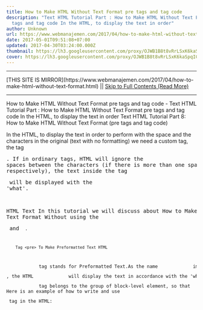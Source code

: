 ```yaml
---
title: How to Make HTML Without Text Format pre tags and tag code
description: "Text HTML Tutorial Part : How to Make HTML Without Text Format pre
  tags and tag code In the HTML, to display the text in order"
author: Unknown
url: https://www.webmanajemen.com/2017/04/how-to-make-html-without-text-format.html
date: 2017-05-01T09:51:08+07:00
updated: 2017-04-30T03:24:00.000Z
thumbnail: https://lh3.googleusercontent.com/proxy/OJWB1B8t8vRrLSxK6kaSpqIC5_Qs2dO1XoRwPDzu3_Bd221wjlh0rpTomRwyZlUtrmkMw2DLJ-KKN78v5L4XQLFbshEZtu5ZqlrbHwJReRgklNkx4swVr0ffz200BtqCdIMeW9PIrLoU_PNgyISDAcz45W-Fv0rtpgL6K4AjP_Pqx4MKDg
cover: https://lh3.googleusercontent.com/proxy/OJWB1B8t8vRrLSxK6kaSpqIC5_Qs2dO1XoRwPDzu3_Bd221wjlh0rpTomRwyZlUtrmkMw2DLJ-KKN78v5L4XQLFbshEZtu5ZqlrbHwJReRgklNkx4swVr0ffz200BtqCdIMeW9PIrLoU_PNgyISDAcz45W-Fv0rtpgL6K4AjP_Pqx4MKDg
---
```


<hr/> [THIS SITE IS MIRROR](https://www.webmanajemen.com/2017/04/how-to-make-html-without-text-format.html) || <a href="https://www.webmanajemen.com/2017/04/how-to-make-html-without-text-format.html" rel="follow" class="button" id="read-more">Skip to Full Contents (Read More)</a> <hr/> How to Make HTML Without Text Format pre tags and tag code - Text HTML Tutorial Part : How to Make HTML Without Text Format pre tags and tag code In the HTML, to display the text in order Text HTML Tutorial Part 8: How to Make HTML Without Text Format (pre tags     and tag code) 

In the HTML, to display the text in order to             perform with the space and the characters in the original (text with no formatting) we need a custom tag, the tag<pre>. If in ordinary tags,            HTML will ignore the spaces between the characters             (if there is more than one space, respectively), the text inside the tag <pre> will be displayed with the            'what'.        


HTML            Text In this tutorial we will discuss about                             How to Make HTML Text Format Without using the <pre> and                 <code>                         .         

        Tag <pre> To Make Preformatted Text HTML     
<Pre>            tag stands for Preformatted Text.As the name             implies, this tag is used for text 'yet formatted. If the             text is inputted into the <pre>, the HTML             will display the text in accordance with the 'what'. Text             will be displayed according to how the text is created, including             the existing spaces.         
<Pre>            tag belongs to the group of block-level element, so that             will be displayed in a new line, separate from the existing text             before this tag.         
Here is an example of how to write and use            <pre> tag in the HTML:         

  <! DOCTYPE html>
 <Html>
 <Head>
 <Title> Learn HTML in Duniailkom </ title>
 </ Head>
 <Body>
 <H3> I'm learning HTML in Duniailkom.com </ h3>
 <Pre>
 Spaces in part 
 This will be displayed
  with what
  </ Pre>
 </ Body>
 </ Html> 




As seen, the space will still be shown as written. Also the type of
font used is usually the font type "monospace" which has
the same character length for each letter.

<Pre>            tag is also often used to create a sample program. The entire
sample code in this duniailkom appear within            <pre>. But we have to convert the characters
"<" and ">" into the character HTML Entity. 


        <Code> for Writing Code     
As the name implies, the <code> is intended             to insert code into the HTML.Generally, the web browser will             display the text inside the tag <code>equals the font tag <pre>, ie witha monospacedfont, but with the difference that the            <code> will remove all spaces are more than             one.         

<Code>            includes a group of inline-level element, and follows the contours             of the existing text.         

Here is an example of how to write and use            <code> in HTML:         

  <! DOCTYPE html>
 <Html>
 <Head>
 <Title> Learn HTML in Duniailkom </ title>
 </ Head>
 <Body>
 <H3> I'm learning HTML in Duniailkom.com </ h3>
 <P> HTML stands 
 <Code> Hypertext Markup Language </ code> </ p>
 </ Body>
 </ Html> 

                                    
From the examples it can be seen the difference of the<pre> and <code>.            <Pre> tag is a block element, while the<code> is an inline element.            <Pre> tag will display the entire text without reformatting spaces, but in the            <code>,if found space characters with more             than 1, then only one is used.         

                            
In addition to using the <pre>and                <code>, the HTMLversion                 of 4:01 has the <tt>which will produce the same display with <code>. The                <tt>stands Teletype,and will be displayed with the font                "monospaced".            

HTML5declare the                    <tt>:deprecated, which                     means that it is advisable to use, and is not likely to be                     supported web browser. You may each find this tag,                     especially in the old site. <hr/> [THIS SITE IS MIRROR](https://www.webmanajemen.com/2017/04/how-to-make-html-without-text-format.html) || <a href="https://www.webmanajemen.com/2017/04/how-to-make-html-without-text-format.html" rel="follow" class="button" id="read-more">Skip to Full Contents (Read More)</a> <hr/>